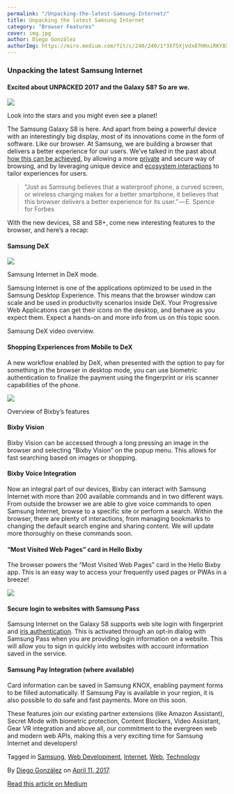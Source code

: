 ```yaml
---
permalink: "/Unpacking-the-latest-Samsung-Internet/"
title: Unpacking the latest Samsung Internet
category: "Browser Features"
cover: img.jpg
author: Diego González
authorImg: https://miro.medium.com/fit/c/240/240/1*3Xf5XjVdx87HHxiRKY8X1Q.jpeg
---
```


### Unpacking the latest Samsung Internet

#### Excited about UNPACKED 2017 and the Galaxy S8? So are we.

![](https://cdn-images-1.medium.com/max/2000/1*zBplmlSqHDV5pZudoMtM6w.jpeg)

Look into the stars and you might even see a planet!

The Samsung Galaxy S8 is here. And apart from being a powerful device with an interestingly big display, most of its innovations come in the form of software. Like our browser. At Samsung, we are building a browser that delivers a better experience for our users. We’ve talked in the past about [how this can be achieved](https://medium.com/samsung-internet-dev/many-browsers-one-web-21730352afbc), by allowing a more [private](https://medium.com/samsung-internet-dev/introducing-disconnect-for-samsung-internet-f23b29a05463) and secure way of browsing, and by leveraging unique device and [ecosystem interactions](https://samsunginter.net/docs/skybox) to tailor experiences for users.

> “Just as Samsung believes that a waterproof phone, a curved screen, or wireless charging makes for a better smartphone, it believes that this browser delivers a better experience for its user.” — E. Spence for Forbes

With the new devices, S8 and S8+, come new interesting features to the browser, and here’s a recap:

#### Samsung DeX

![](https://cdn-images-1.medium.com/max/1000/1*ec7e8mRtmeKhYTLGw0KKYg.png)

Samsung Internet in DeX mode.

Samsung Internet is one of the applications optimized to be used in the Samsung Desktop Experience. This means that the browser window can scale and be used in productivity scenarios inside DeX. Your Progressive Web Applications can get their icons on the desktop, and behave as you expect them. Expect a hands-on and more info from us on this topic soon.

Samsung DeX video overview.

#### Shopping Experiences from Mobile to DeX

A new workflow enabled by DeX, when presented with the option to pay for something in the browser in desktop mode, you can use biometric authentication to finalize the payment using the fingerprint or iris scanner capabilities of the phone.

![](https://cdn-images-1.medium.com/max/600/1*JdDxcitF6vHgldSuOTxyqg.jpeg)

Overview of Bixby’s features

#### Bixby Vision

Bixby Vision can be accessed through a long pressing an image in the browser and selecting “Bixby Vision” on the popup menu. This allows for fast searching based on images or shopping.

#### Bixby Voice Integration

Now an integral part of our devices, Bixby can interact with Samsung Internet with more than 200 available commands and in two different ways. From outside the browser we are able to give voice commands to open Samsung Internet, browse to a specific site or perform a search. Within the browser, there are plenty of interactions, from managing bookmarks to changing the default search engine and sharing content. We will update more thoroughly on these commands soon.

#### “Most Visited Web Pages” card in Hello Bixby

The browser powers the “Most Visited Web Pages” card in the Hello Bixby app. This is an easy way to access your frequently used pages or PWAs in a breeze!

![](https://cdn-images-1.medium.com/max/800/1*LekK0QY0Ak1qcmBlUKaRQg.png)

#### Secure login to websites with Samsung Pass

Samsung Internet on the Galaxy S8 supports web site login with fingerprint and [iris authentication](https://medium.com/samsung-internet-dev/iris-scanning-comes-to-the-web-516b40063622). This is activated through an opt-in dialog with Samsung Pass when you are providing login information on a website. This will allow you to sign in quickly into websites with account information saved in the service.

#### Samsung Pay Integration (where available)

Card information can be saved in Samsung KNOX, enabling payment forms to be filled automatically. If Samsung Pay is available in your region, it is also possible to do safe and fast payments. More on this soon.

These features join our existing partner extensions (like Amazon Assistant), Secret Mode with biometric protection, Content Blockers, Video Assistant, Gear VR integration and above all, our commitment to the evergreen web and modern web APIs, making this a very exciting time for Samsung Internet and developers!

Tagged in [Samsung](https://medium.com/tag/samsung), [Web Development](https://medium.com/tag/web-development), [Internet](https://medium.com/tag/internet), [Web](https://medium.com/tag/web), [Technology](https://medium.com/tag/technology)

By [Diego González](https://medium.com/@diekus) on [April 11, 2017](https://medium.com/p/fb1eac41cb7a).

[Read this article on Medium](https://medium.com/@diekus/unpacking-the-latest-samsung-internet-fb1eac41cb7a)
